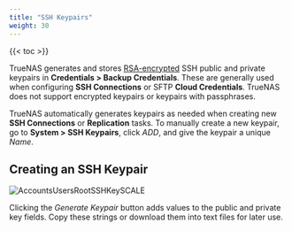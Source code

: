 ```yaml
---
title: "SSH Keypairs"
weight: 30
---
```


{{< toc >}}

TrueNAS generates and stores [RSA-encrypted](https://tools.ietf.org/html/rfc8017) SSH public and private keypairs in **Credentials > Backup Credentials**.
These are generally used when configuring **SSH Connections** or SFTP **Cloud Credentials**.
TrueNAS does not support encrypted keypairs or keypairs with passphrases.

TrueNAS automatically generates keypairs as needed when creating new **SSH Connections** or **Replication** tasks.
To manually create a new keypair, go to **System > SSH Keypairs**, click *ADD*, and give the keypair a unique *Name*.

## Creating an SSH Keypair

![AccountsUsersRootSSHKeySCALE](/images/SCALE/AccountsUsersRootSSHKeySCALE.png "SSH Keypairs Form")

Clicking the *Generate Keypair* button adds values to the public and private key fields.
Copy these strings or download them into text files for later use.
